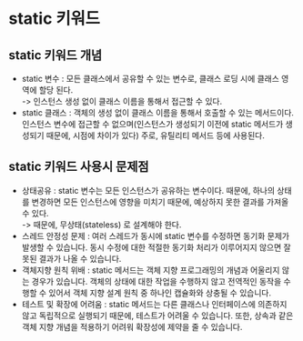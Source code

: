 # static 키워드

## static 키워드 개념

* static 변수 : 모든 클래스에서 공유할 수 있는 변수로, 클래스 로딩 시에 클래스 영역에 할당 된다. \
  \-> 인스턴스 생성 없이 클래스 이름을 통해서 접근할 수 있다.&#x20;
* static 클래스 : 객체의 생성 없이 클래스 이름을 통해서 호출할 수 있는 메서드이다. 인스턴스 변수에 접근할 수 없으며(인스턴스가 생성되기 이전에 static 메서드가 생성되기 때문에, 시점에 차이가 있다) 주로, 유틸리티 메서드 등에 사용된다.&#x20;

## static 키워드 사용시 문제점

* 상태공유 : static 변수는 모든 인스턴스가 공유하는 변수이다. 때문에, 하나의 상태를 변경하면 모든 인스턴스에 영향을 미치기 때문에, 예상하지 못한 결과를 가져올 수 있다. \
  \-> 때문에, 무상태(stateless) 로 설계해야 한다.&#x20;
* 스레드 안정성 문제 : 여러 스레드가 동시에 static 변수를 수정하면 동기화 문제가 발생할 수 있습니다. 동시 수정에 대한 적절한 동기화 처리가 이루어지지 않으면 잘못된 결과가 나올 수 있습니다.
* 객체지향 원칙 위배 : static 메서드는 객체 지향 프로그래밍의 개념과 어울리지 않는 경우가 있습니다. 객체의 상태에 대한 작업을 수행하지 않고 전역적인 동작을 수행할 수 있어서 객체 지향 설계 원칙 중 하나인 캡슐화와 상충될 수 있습니다.
* 테스트 및 확장에 어려움 : static 메서드는 다른 클래스나 인터페이스에 의존하지 않고 독립적으로 실행되기 때문에, 테스트가 어려울 수 있습니다. 또한, 상속과 같은 객체 지향 개념을 적용하기 어려워 확장성에 제약을 줄 수 있습니다.
